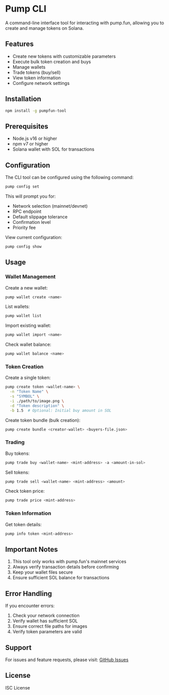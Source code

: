 # Pump CLI

A command-line interface tool for interacting with pump.fun, allowing you to create and manage tokens on Solana.

## Features

- Create new tokens with customizable parameters
- Execute bulk token creation and buys
- Manage wallets
- Trade tokens (buy/sell)
- View token information
- Configure network settings

## Installation

```bash
npm install -g pumpfun-tool
```

## Prerequisites

- Node.js v16 or higher
- npm v7 or higher
- Solana wallet with SOL for transactions

## Configuration

The CLI tool can be configured using the following command:

```bash
pump config set
```

This will prompt you for:

- Network selection (mainnet/devnet)
- RPC endpoint
- Default slippage tolerance
- Confirmation level
- Priority fee

View current configuration:

```bash
pump config show
```

## Usage

### Wallet Management

Create a new wallet:

```bash
pump wallet create <name>
```

List wallets:

```bash
pump wallet list
```

Import existing wallet:

```bash
pump wallet import <name>
```

Check wallet balance:

```bash
pump wallet balance <name>
```

### Token Creation

Create a single token:

```bash
pump create token <wallet-name> \
  -n "Token Name" \
  -s "SYMBOL" \
  -i ./path/to/image.png \
  -d "Token description" \
  -b 1.5  # Optional: Initial buy amount in SOL
```

Create token bundle (bulk creation):

```bash
pump create bundle <creator-wallet> <buyers-file.json>
```

### Trading

Buy tokens:

```bash
pump trade buy <wallet-name> <mint-address> -a <amount-in-sol>
```

Sell tokens:

```bash
pump trade sell <wallet-name> <mint-address> <amount>
```

Check token price:

```bash
pump trade price <mint-address>
```

### Token Information

Get token details:

```bash
pump info token <mint-address>
```

## Important Notes

1. This tool only works with pump.fun's mainnet services
2. Always verify transaction details before confirming
3. Keep your wallet files secure
4. Ensure sufficient SOL balance for transactions

## Error Handling

If you encounter errors:

1. Check your network connection
2. Verify wallet has sufficient SOL
3. Ensure correct file paths for images
4. Verify token parameters are valid

## Support

For issues and feature requests, please visit:
[GitHub Issues](https://github.com/outsmartchad/solana-memecoin-cli/issues)

## License

ISC License
